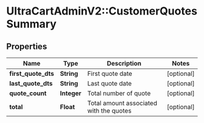 # UltraCartAdminV2::CustomerQuotesSummary

## Properties
Name | Type | Description | Notes
------------ | ------------- | ------------- | -------------
**first_quote_dts** | **String** | First quote date | [optional] 
**last_quote_dts** | **String** | Last quote date | [optional] 
**quote_count** | **Integer** | Total number of quote | [optional] 
**total** | **Float** | Total amount associated with the quotes | [optional] 


